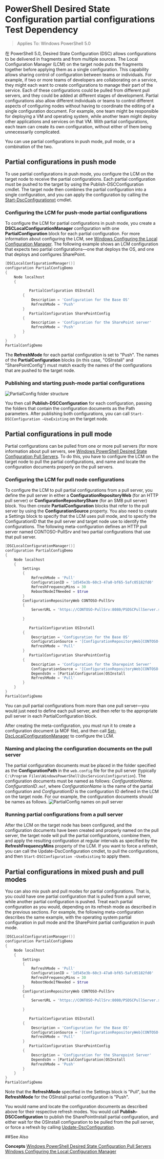 # PowerShell Desired State Configuration partial configurations Test Dependency

>Applies To: Windows PowerShell 5.0

在 PowerShell 5.0, Desired State Configuration (DSC) allows configurations to be delivered in fragments and from multiple sources. The Local Configuration Manager (LCM) on the target node puts the fragments together before applying them as a single configuration. This capability allows sharing control of configuration between teams or individuals. For example, if two or more teams of developers are collaborating on a service, they might each want to create configurations to manage their part of the service. Each of these configurations could be pulled from different pull servers, and they could be added at different stages of development. Partial configurations also allow different individuals or teams to control different aspects of configuring nodes without having to coordinate the editing of a single configuration document. For example, one team might be responsible for deploying a VM and operating system, while another team might deploy other applications and services on that VM. With partial configurations, each team can create its own configuration, without either of them being unnecessarily complicated.

You can use partial configurations in push mode, pull mode, or a combination of the two.

## Partial configurations in push mode
To use partial configurations in push mode, you configure the LCM on the target node to receive the partial configurations. Each partial configuration must be pushed to the target by using the Publish-DSCConfiguration cmdlet. The target node then combines the partial configuration into a single configuration, and you can apply the configuration by calling the [Start-DscConfigurationxt](https://technet.microsoft.com/en-us/library/dn521623.aspx) cmdlet.

### Configuring the LCM for push-mode partial configurations
To configure the LCM for partial configurations in push mode, you create a **DSCLocalConfigurationManager** configuration with one **PartialConfiguration** block for each partial configuration. For more information about configuring the LCM, see [Windows Configuring the Local Configuration Manager](https://technet.microsoft.com/en-us/library/mt421188.aspx). The following example shows an LCM configuration that expects two partial configurations—one that deploys the OS, and one that deploys and configures SharePoint.

```powershell
[DSCLocalConfigurationManager()]
configuration PartialConfigDemo
{
    Node localhost
    {
        
           PartialConfiguration OSInstall
        {
            Description = 'Configuration for the Base OS'
            RefreshMode = 'Push'
        }
           PartialConfiguration SharePointConfig
        {
            Description = 'Configuration for the SharePoint server'
            RefreshMode = 'Push'
        }
    }
}
PartialConfigDemo 
```

The **RefreshMode** for each partial configuration is set to "Push". The names of the **PartialConfiguration** blocks (in this case, "OSInstall" and "SharePointConfig") must match exactly the names of the configurations that are pushed to the target node.

### Publishing and starting push-mode partial configurations
![PartialConfig folder structure](./images/Pull1.png)

You then call **Publish-DSCConfiguration** for each configuration, passing the folders that contain the configuration documents as the Path parameters. After publishing both configurations, you can call `Start-DSCConfiguration –UseExisting` on the target node.

## Partial configurations in pull mode

Partial configurations can be pulled from one or more pull servers (for more information about pull servers, see [Windows PowerShell Desired State Configuration Pull Servers](pullServer.md). To do this, you have to configure the LCM on the target node to pull the partial configurations, and name and locate the configuration documents properly on the pull servers.

### Configuring the LCM for pull node configurations

To configure the LCM to pull partial configurations from a pull server, you define the pull server in either a **ConfigurationRepositoryWeb** (for an HTTP pull server) or **ConfigurationRepositoryShare** (for an SMB pull server) block. You then create **PartialConfiguration** blocks that refer to the pull server by using the **ConfigurationSource** property. You also need to create a Settings block to specify that the LCM uses pull mode, and to specify the ConfigurationID that the pull server and target node use to identify the configurations. The following meta-configuration defines an HTTP pull server named CONTOSO-PullSrv and two partial configurations that use that pull server.

```powershell
[DSCLocalConfigurationManager()]
configuration PartialConfigDemo
{
    Node localhost
    {
        Settings
        {
            RefreshMode = 'Pull'
            ConfigurationID = '1d545e3b-60c3-47a0-bf65-5afc05182fd0'
            RefreshFrequencyMins = 30 
            RebootNodeIfNeeded = $true
        }
        ConfigurationRepositoryWeb CONTOSO-PullSrv
        {
            ServerURL = 'https://CONTOSO-PullSrv:8080/PSDSCPullServer.svc'
            
        }
        
           PartialConfiguration OSInstall
        {
            Description = 'Configuration for the Base OS'
            ConfigurationSource = '[ConfigurationRepositoryWeb]CONTOSO-PullSrv'
            RefreshMode = 'Pull'
        }
           PartialConfiguration SharePointConfig
        {
            Description = 'Configuration for the Sharepoint Server'
            ConfigurationSource = '[ConfigurationRepositoryWeb]CONTOSO-PullSrv'
            DependsOn = [PartialConfiguration]OSInstall
            RefreshMode = 'Pull'
        }
    }
}
PartialConfigDemo 
```

You can pull partial configurations from more than one pull server—you would just need to define each pull server, and then refer to the appropriate pull server in each PartialConfiguration block.

After creating the meta-configuration, you must run it to create a configuration document (a MOF file), and then call [Set-DscLocalConfigurationManager](https://technet.microsoft.com/en-us/library/dn521621(v=wps.630).aspx) to configure the LCM.

### Naming and placing the configuration documents on the pull server

The partial configuration documents must be placed in the folder specified as the **ConfigurationPath** in the `web.config` file for the pull server (typically `C:\Program Files\WindowsPowerShell\DscService\Configuration`). The configuration documents must be named as follows: _ConfigurationName_. _ConfigurationID_`.mof`, where _ConfigurationName_ is the name of the partial configuration and _ConfigurationID_ is the configuration ID defined in the LCM on the target node. For our example, the configuration documents should be names as follows.
![PartialConfig names on pull server](images/Pull.png)

### Running partial configurations from a pull server

After the LCM on the target node has been configured, and the configuration documents have been created and properly named on the pull server, the target node will pull the partial configurations, combine them, and apply the resulting configuration at regular intervals as specified by the **RefreshFrequencyMins** property of the LCM. If you want to force a refresh, you can call the Update-DscConfiguration cmdlet, to pull the configurations, and then `Start-DSCConfiguration –UseExisting` to apply them.

## Partial configurations in mixed push and pull modes

You can also mix push and pull modes for partial configurations. That is, you could have one partial configuration that is pulled from a pull server, while another partial configuration is pushed. Treat each partial configuration as you would, depending on its refresh mode as described in the previous sections. For example, the following meta-configuration describes the same example, with the operating system partial configuration in pull mode and the SharePoint partial configuration in push mode.

```powershell
[DSCLocalConfigurationManager()]
configuration PartialConfigDemo
{
    Node localhost
    {
        Settings
        {
            RefreshMode = 'Pull'
            ConfigurationID = '1d545e3b-60c3-47a0-bf65-5afc05182fd0'
            RefreshFrequencyMins = 30 
            RebootNodeIfNeeded = $true
        }
        ConfigurationRepositoryWeb CONTOSO-PullSrv
        {
            ServerURL = 'https://CONTOSO-PullSrv:8080/PSDSCPullServer.svc'
            
        }
        
           PartialConfiguration OSInstall
        {
            Description = 'Configuration for the Base OS'
            ConfigurationSource = '[ConfigurationRepositoryWeb]CONTOSO-PullSrv'
            RefreshMode = 'Pull'
        }
           PartialConfiguration SharePointConfig
        {
            Description = 'Configuration for the Sharepoint Server'
            DependsOn = [PartialConfiguration]OSInstall
            RefreshMode = 'Push'
        }
    }
}
PartialConfigDemo 
```

Note that the **RefreshMode** specified in the Settings block is "Pull", but the **RefreshMode** for the OSInstall partial configuration is "Push".

You would name and locate the configuration documents as described above for their respective refresh modes. You would call **Publish-DSCConfiguration** to publish the SharePointInstall partial configuration, and either wait for the OSInstall configuration to be pulled from the pull server, or force a refresh by calling [Update-DscConfiguration](https://technet.microsoft.com/en-us/library/mt143541(v=wps.630).aspx).

##See Also 

**Concepts**
[Windows PowerShell Desired State Configuration Pull Servers](pullServer.md) 
[Windows Configuring the Local Configuration Manager](https://technet.microsoft.com/en-us/library/mt421188.aspx) 


<!--HONumber=Apr16_HO2-->


